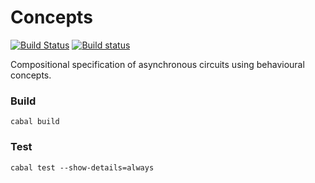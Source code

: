 # Concepts

[![Build Status](https://travis-ci.org/tuura/concepts.svg?branch=master)](https://travis-ci.org/tuura/concepts) [![Build status](https://ci.appveyor.com/api/projects/status/dn6igqdxf3cq2t8w/branch/master?svg=true)](https://ci.appveyor.com/project/snowleopard/concepts/branch/master)


Compositional specification of asynchronous circuits using behavioural
concepts.

### Build

	cabal build

### Test

	cabal test --show-details=always
